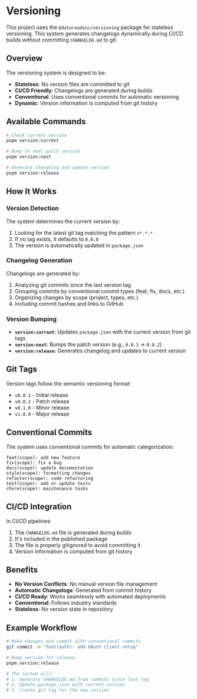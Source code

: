 # Versioning

This project uses the `@dataroadinc/versioning` package for stateless
versioning. This system generates changelogs dynamically during CI/CD builds
without committing `CHANGELOG.md` to git.

## Overview

The versioning system is designed to be:

- **Stateless**: No version files are committed to git
- **CI/CD Friendly**: Changelogs are generated during builds
- **Conventional**: Uses conventional commits for automatic versioning
- **Dynamic**: Version information is computed from git history

## Available Commands

```bash
# Check current version
pnpm version:current

# Bump to next patch version
pnpm version:next

# Generate changelog and update version
pnpm version:release
```

## How It Works

### Version Detection

The system determines the current version by:

1. Looking for the latest git tag matching the pattern `v*.*.*`
2. If no tag exists, it defaults to `0.0.0`
3. The version is automatically updated in `package.json`

### Changelog Generation

Changelogs are generated by:

1. Analyzing git commits since the last version tag
2. Grouping commits by conventional commit types (feat, fix, docs, etc.)
3. Organizing changes by scope (project, types, etc.)
4. Including commit hashes and links to GitHub

### Version Bumping

- **`version:current`**: Updates `package.json` with the current version from
  git tags
- **`version:next`**: Bumps the patch version (e.g., `0.0.1` → `0.0.2`)
- **`version:release`**: Generates changelog and updates to current version

## Git Tags

Version tags follow the semantic versioning format:

- `v0.0.1` - Initial release
- `v0.0.2` - Patch release
- `v0.1.0` - Minor release
- `v1.0.0` - Major release

## Conventional Commits

The system uses conventional commits for automatic categorization:

```
feat(scope): add new feature
fix(scope): fix a bug
docs(scope): update documentation
style(scope): formatting changes
refactor(scope): code refactoring
test(scope): add or update tests
chore(scope): maintenance tasks
```

## CI/CD Integration

In CI/CD pipelines:

1. The `CHANGELOG.md` file is generated during builds
2. It's included in the published package
3. The file is properly gitignored to avoid committing it
4. Version information is computed from git history

## Benefits

- **No Version Conflicts**: No manual version file management
- **Automatic Changelogs**: Generated from commit history
- **CI/CD Ready**: Works seamlessly with automated deployments
- **Conventional**: Follows industry standards
- **Stateless**: No version state in repository

## Example Workflow

```bash
# Make changes and commit with conventional commits
git commit -m "feat(auth): add OAuth client setup"

# Bump version for release
pnpm version:release

# The system will:
# 1. Generate CHANGELOG.md from commits since last tag
# 2. Update package.json with current version
# 3. Create git tag for the new version
```
